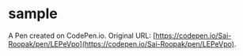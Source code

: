 # sample

A Pen created on CodePen.io. Original URL: [https://codepen.io/Sai-Roopak/pen/LEPeVpo](https://codepen.io/Sai-Roopak/pen/LEPeVpo).


